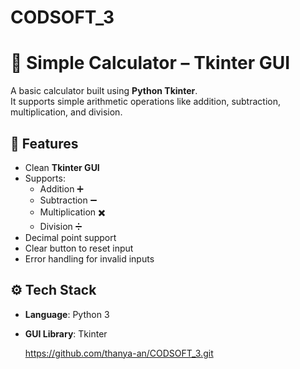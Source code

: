# CODSOFT_3
# 🧮 Simple Calculator – Tkinter GUI

A basic calculator built using **Python Tkinter**.  
It supports simple arithmetic operations like addition, subtraction, multiplication, and division.



## 📌 Features
- Clean **Tkinter GUI**
- Supports:
  - Addition ➕
  - Subtraction ➖
  - Multiplication ✖️
  - Division ➗
- Decimal point support
- Clear button to reset input
- Error handling for invalid inputs


## ⚙️ Tech Stack
- **Language**: Python 3  
- **GUI Library**: Tkinter  




   https://github.com/thanya-an/CODSOFT_3.git
